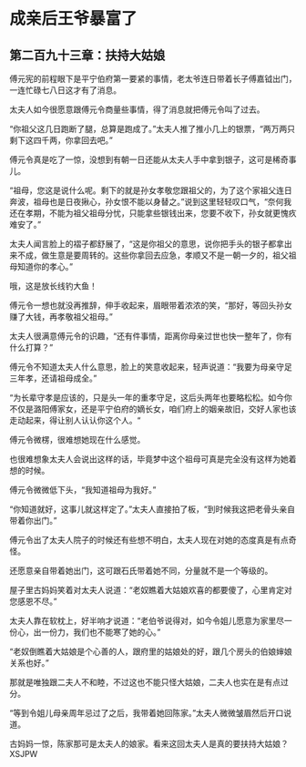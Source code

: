 # 成亲后王爷暴富了 
 ## 第二百九十三章：扶持大姑娘
  傅元宪的前程眼下是平宁伯府第一要紧的事情，老太爷连日带着长子傅嘉钺出门，一连忙碌七八日这才有了消息。  
  
 太夫人如今很愿意跟傅元令商量些事情，得了消息就把傅元令叫了过去。  
  
 “你祖父这几日跑断了腿，总算是跑成了。”太夫人推了推小几上的银票，“两万两只剩下这四千两，你拿回去吧。”  
  
 傅元令真是吃了一惊，没想到有朝一日还能从太夫人手中拿到银子，这可是稀奇事儿。  
  
 “祖母，您这是说什么呢。剩下的就是孙女孝敬您跟祖父的，为了这个家祖父连日奔波，祖母也是日夜揪心，孙女恨不能以身替之。”说到这里轻轻叹口气，“奈何我还在孝期，不能为祖父祖母分忧，只能拿些银钱出来，您要不收下，孙女就更愧疚难安了。”  
  
 太夫人闻言脸上的褶子都舒展了，“这是你祖父的意思，说你把手头的银子都拿出来不成，做生意是要周转的。这些你拿回去应急，孝顺又不是一朝一夕的，祖父祖母知道你的孝心。”  
  
 哦，这是放长线钓大鱼！  
  
 傅元令一想也就没再推辞，伸手收起来，眉眼带着浓浓的笑，“那好，等回头孙女赚了大钱，再孝敬祖父祖母。”  
  
 太夫人很满意傅元令的识趣，“还有件事情，距离你母亲过世也快一整年了，你有什么打算？”  
  
 傅元令不知道太夫人什么意思，脸上的笑意收起来，轻声说道：“我要为母亲守足三年孝，还请祖母成全。”  
  
 “为长辈守孝是应该的，只是头一年的重孝守足，这后头两年也要略松松。如今你不仅是潞阳傅家女，还是平宁伯府的嫡长女，咱们府上的姻亲故旧，交好人家也该走动起来，得让别人认认你这个人。“  
  
 傅元令微楞，很难想她现在什么感觉。  
  
 也很难想象太夫人会说出这样的话，毕竟梦中这个祖母可真是完全没有这样为她着想的时候。  
  
 傅元令微微低下头，“我知道祖母为我好。”  
  
 “你知道就好，这事儿就这样定了。”太夫人直接拍了板，“到时候我这把老骨头亲自带着你出门。”  
  
 傅元令出了太夫人院子的时候还有些想不明白，太夫人现在对她的态度真是有点奇怪。  
  
 还愿意亲自带着她出门，这可跟石氏带着她不同，分量就不是一个等级的。  
  
 屋子里古妈妈笑着对太夫人说道：“老奴瞧着大姑娘欢喜的都要傻了，心里肯定对您感恩不尽。”  
  
 太夫人靠在软枕上，好半响才说道：“老伯爷说得对，如今令姐儿愿意为家里尽一份心，出一份力，我们也不能寒了她的心。”  
  
 “老奴倒瞧着大姑娘是个心善的人，跟府里的姑娘处的好，跟几个房头的伯娘婶娘关系也好。”  
  
 那就是唯独跟二夫人不和睦，不过这也不能只怪大姑娘，二夫人也实在是有点过分。  
  
 “等到令姐儿母亲周年忌过了之后，我带着她回陈家。”太夫人微微皱眉然后开口说道。  
  
 古妈妈一惊，陈家那可是太夫人的娘家。看来这回太夫人是真的要扶持大姑娘？ 
XSJPW